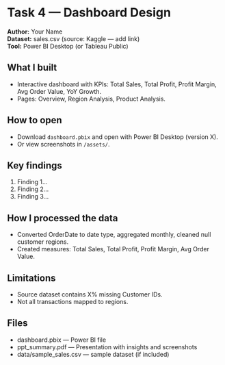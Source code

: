 # Task 4 — Dashboard Design

**Author:** Your Name  
**Dataset:** sales.csv (source: Kaggle — add link)  
**Tool:** Power BI Desktop (or Tableau Public)

## What I built
- Interactive dashboard with KPIs: Total Sales, Total Profit, Profit Margin, Avg Order Value, YoY Growth.
- Pages: Overview, Region Analysis, Product Analysis.

## How to open
- Download `dashboard.pbix` and open with Power BI Desktop (version X).
- Or view screenshots in `/assets/`.

## Key findings
1. Finding 1...
2. Finding 2...
3. Finding 3...

## How I processed the data
- Converted OrderDate to date type, aggregated monthly, cleaned null customer regions.
- Created measures: Total Sales, Total Profit, Profit Margin, Avg Order Value.

## Limitations
- Source dataset contains X% missing Customer IDs.
- Not all transactions mapped to regions.

## Files
- dashboard.pbix — Power BI file  
- ppt_summary.pdf — Presentation with insights and screenshots  
- data/sample_sales.csv — sample dataset (if included)

